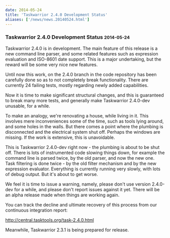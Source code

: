 ```yaml
---
date: 2014-05-24
title: 'Taskwarrior 2.4.0 Development Status'
aliases: ['/news/news.20140524.html']
---
```

<div class="col-md-8 main">
 <div class="row">
  <h3>
   Taskwarrior 2.4.0 Development Status
   <small>
    2014-05-24
   </small>
  </h3>
  <p>
   Taskwarrior 2.4.0 is in development. The main feature of this
            release is a new command line parser, and some related features
            such as expression evaluation and ISO-8601 date support.
            This is a major undertaking, but the reward will be some very nice
            new features.
  </p>
  <p>
   Until now this work, on the 2.4.0 branch in the code repository has
            been carefully done so as to not completely break functionality.
            There are currently 24 failing tests, mostly regarding newly added
            capabilities.
  </p>
  <p>
   Now it is time to make significant structural changes, and this is
            guaranteed to break many more tests, and generally make Taskwarrior
            2.4.0-dev unusable, for a while.
  </p>
  <p>
   To make an analogy, we're renovating a house, while living in it.
            This involves mere inconvenienceѕ some of the time, such as tools
            lying around, and some holes in the walls. But there comes a point
            where the plumbing is disconnected and the electrical system shut
            off. Perhaps the windows are missing. If the work is extensive,
            this is unavoidable.
  </p>
  <p>
   This is Taskwarrior 2.4.0-dev right now - the plumbing is about to
            be shut off. There is lots of instrumented code slowing things down,
            for example the command line is parsed twice, by the old parser, and
            now the new one. Task filtering is done twice - by the old filter
            mechanism and by the new expression evaluator. Everything is
            currently running very slowly, with lots of debug output.  But it's
            about to get worse.
  </p>
  <div class="callout callout-danger">
   <p>
    We feel it is time to issue a warning, namely, please don't use
              version 2.4.0-dev for a while, and please don't report issues
              against it yet.  There will be an alpha release made when things
              are working again.
   </p>
   <p>
    You can track the decline and ultimate recovery of this process
              from our continuous integration report:
   </p>
   <p>
    <a href="https://central.tasktools.org/task-2.4.0.html">
     http://central.tasktools.org/task-2.4.0.html
    </a>
   </p>
  </div>
  <p>
   Meanwhile, Taskwarrior 2.3.1 is being prepared for release.
  </p>
 </div>
</div>

